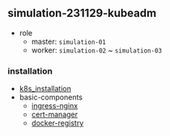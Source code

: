 ## simulation-231129-kubeadm
* role
    + master: `simulation-01`
    + worker: `simulation-02` ~ `simulation-03`

### installation
* [k8s_installation](../nebula-231208/k8s_installation.md)
* basic-components
    + [ingress-nginx](../nebula-231208/basic-components/ingress-nginx.md)
    + [cert-manager](../nebula-231208/basic-components/cert-manager.md)
    + [docker-registry](../nebula-231208/basic-components/docker-registry.md)